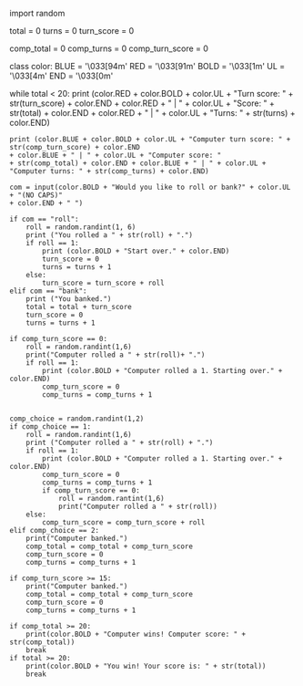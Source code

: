 import random


total = 0
turns = 0
turn_score = 0

comp_total = 0
comp_turns = 0
comp_turn_score = 0


class color:
    BLUE = '\033[94m'
    RED = '\033[91m'
    BOLD = '\033[1m'
    UL = '\033[4m'
    END = '\033[0m'

while total < 20: 
    print (color.RED + color.BOLD + color.UL + "Turn score: " + str(turn_score) + 
    color.END + color.RED + " | " + color.UL + "Score: " + str(total) + color.END + 
    color.RED + " | " + color.UL + "Turns: " + str(turns) + color.END)
    
    print (color.BLUE + color.BOLD + color.UL + "Computer turn score: " + str(comp_turn_score) + color.END 
    + color.BLUE + " | " + color.UL + "Computer score: " 
    + str(comp_total) + color.END + color.BLUE + " | " + color.UL +
    "Computer turns: " + str(comp_turns) + color.END)
    
    com = input(color.BOLD + "Would you like to roll or bank?" + color.UL + "(NO CAPS)" 
    + color.END + " ")
    
    if com == "roll":
        roll = random.randint(1, 6)
        print ("You rolled a " + str(roll) + ".")
        if roll == 1:
            print (color.BOLD + "Start over." + color.END)
            turn_score = 0
            turns = turns + 1
        else:
            turn_score = turn_score + roll
    elif com == "bank":
        print ("You banked.")
        total = total + turn_score
        turn_score = 0
        turns = turns + 1
        
    if comp_turn_score == 0:
        roll = random.randint(1,6)
        print("Computer rolled a " + str(roll)+ ".")
        if roll == 1:
            print (color.BOLD + "Computer rolled a 1. Starting over." + color.END)
            comp_turn_score = 0
            comp_turns = comp_turns + 1
            
            
    comp_choice = random.randint(1,2)
    if comp_choice == 1:
        roll = random.randint(1,6)
        print ("Computer rolled a " + str(roll) + ".")
        if roll == 1:
            print (color.BOLD + "Computer rolled a 1. Starting over." + color.END)
            comp_turn_score = 0
            comp_turns = comp_turns + 1
            if comp_turn_score == 0:
                roll = random.rantint(1,6)
                print("Computer rolled a " + str(roll))
        else: 
            comp_turn_score = comp_turn_score + roll
    elif comp_choice == 2:
        print("Computer banked.")
        comp_total = comp_total + comp_turn_score
        comp_turn_score = 0
        comp_turns = comp_turns + 1

    if comp_turn_score >= 15:
        print("Computer banked.")
        comp_total = comp_total + comp_turn_score
        comp_turn_score = 0
        comp_turns = comp_turns + 1
    
    if comp_total >= 20:
        print(color.BOLD + "Computer wins! Computer score: " + str(comp_total))
        break
    if total >= 20:
        print(color.BOLD + "You win! Your score is: " + str(total))
        break
